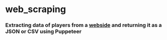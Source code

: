 # web_scraping

### Extracting data of players from a [webside](https://www.sportstats.ca/display-results.xhtml?raceid=114430/) and returning it as a JSON or CSV using Puppeteer
